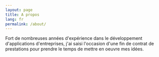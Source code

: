 ```yaml
---
layout: page
title: A propos
lang: fr
permalink: /about/
---
```


Fort de nombreuses années d'expérience dans le développement d'applications d'entreprises, j'ai saisi l'occasion d'une fin de contrat de prestations pour prendre le temps de mettre en oeuvre mes idées.
